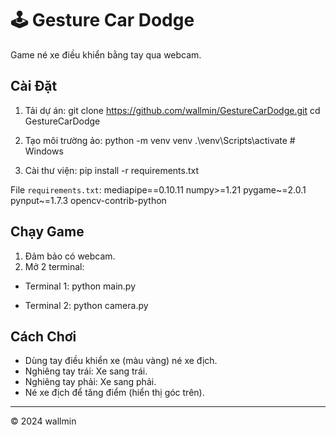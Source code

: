 # 🕹️ Gesture Car Dodge

Game né xe điều khiển bằng tay qua webcam.

## Cài Đặt
1. Tải dự án:
git clone https://github.com/wallmin/GestureCarDodge.git
cd GestureCarDodge

2. Tạo môi trường ảo:
python -m venv venv
.\venv\Scripts\activate  # Windows

3. Cài thư viện:
pip install -r requirements.txt

File `requirements.txt`:
mediapipe==0.10.11
numpy>=1.21
pygame~=2.0.1
pynput~=1.7.3
opencv-contrib-python

## Chạy Game
1. Đảm bảo có webcam.
2. Mở 2 terminal:
- Terminal 1:
python main.py

- Terminal 2:
python camera.py

## Cách Chơi
- Dùng tay điều khiển xe (màu vàng) né xe địch.
- Nghiêng tay trái: Xe sang trái.
- Nghiêng tay phải: Xe sang phải.
- Né xe địch để tăng điểm (hiển thị góc trên).

---

© 2024 wallmin
